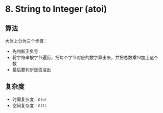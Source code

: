# 8. String to Integer (atoi)
## 算法
大体上分为三个步骤：
- 先判断正负号
- 将字符串按字节遍历，把每个字节对应的数字算出来，并把总数乘10加上这个数
- 最后要判断是否溢出

## 复杂度
- 时间复杂度：`O(n)`
- 空间复杂度：`O(1)`
